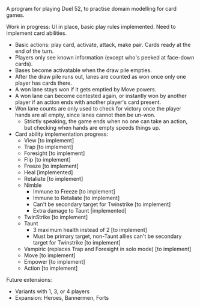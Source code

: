 A program for playing Duel 52, to practise domain modelling for card games.

Work in progress: UI in place, basic play rules implemented. Need to implement card abilities.

- Basic actions: play card, activate, attack, make pair. Cards ready at the end of the turn.
- Players only see known information (except who's peeked at face-down cards).
- Bases become activatable when the draw pile empties.
- After the draw pile runs out, lanes are counted as won once only one player has cards there.
- A won lane stays won if it gets emptied by Move powers.
- A won lane can become contested again, or instantly won by another player if an action ends with another player's card present.
- Won lane counts are only used to check for victory once the player hands are all empty, since lanes cannot then be un-won.
  - Strictly speaking, the game ends when no one can take an action, but checking when hands are empty speeds things up.
- Card ability implementation progress:
  - View [to implement]
  - Trap [to implement]
  - Foresight [to implement]
  - Flip [to implement]
  - Freeze [to implement]
  - Heal [implemented]
  - Retaliate [to implement]
  - Nimble
    - Immune to Freeze [to implement]
    - Immune to Retaliate [to implement]
    - Can't be secondary target for Twinstrike [to implement]
    - Extra damage to Taunt [implemented]
  - TwinStrike [to implement]
  - Taunt
    - 3 maximum health instead of 2 [to implement]
    - Must be primary target, non-Taunt allies can't be secondary target for Twinstrike [to implement]
  - Vampiric (replaces Trap and Foresight in solo mode) [to implement]
  - Move [to implement]
  - Empower [to implement]
  - Action [to implement]

Future extensions:

- Variants with 1, 3, or 4 players
- Expansion: Heroes, Bannermen, Forts
